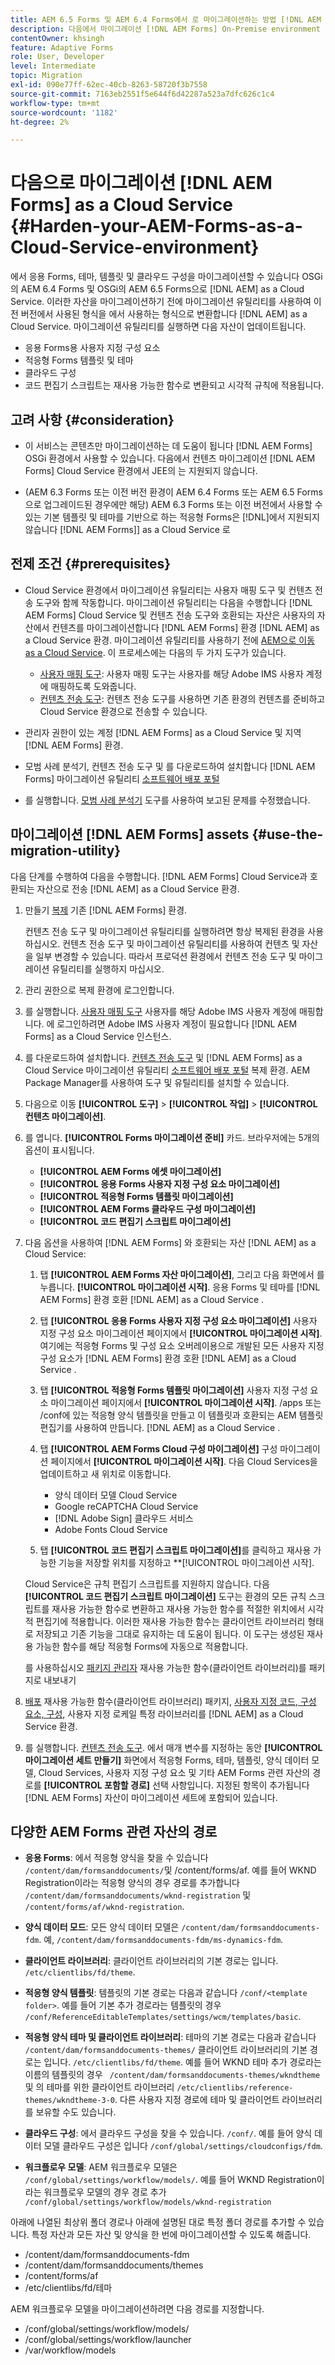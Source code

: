 ```yaml
---
title: AEM 6.5 Forms 및 AEM 6.4 Forms에서 로 마이그레이션하는 방법 [!DNL AEM Forms] as a Cloud Service 환경?
description: 다음에서 마이그레이션 [!DNL AEM Forms] On-Premise environment to [!DNL AEM Forms] as a Cloud Service 환경
contentOwner: khsingh
feature: Adaptive Forms
role: User, Developer
level: Intermediate
topic: Migration
exl-id: 090e77ff-62ec-40cb-8263-58720f3b7558
source-git-commit: 7163eb2551f5e644f6d42287a523a7dfc626c1c4
workflow-type: tm+mt
source-wordcount: '1182'
ht-degree: 2%

---
```


# 다음으로 마이그레이션 [!DNL AEM Forms] as a Cloud Service  {#Harden-your-AEM-Forms-as-a-Cloud-Service-environment}

에서 응용 Forms, 테마, 템플릿 및 클라우드 구성을 마이그레이션할 수 있습니다 <!-- AEM 6.3 Forms--> OSGi의 AEM 6.4 Forms 및 OSGi의 AEM 6.5 Forms으로 [!DNL AEM] as a Cloud Service. 이러한 자산을 마이그레이션하기 전에 마이그레이션 유틸리티를 사용하여 이전 버전에서 사용된 형식을 에서 사용하는 형식으로 변환합니다 [!DNL AEM] as a Cloud Service. 마이그레이션 유틸리티를 실행하면 다음 자산이 업데이트됩니다.

* 응용 Forms용 사용자 지정 구성 요소
* 적응형 Forms 템플릿 및 테마
* 클라우드 구성
* 코드 편집기 스크립트는 재사용 가능한 함수로 변환되고 시각적 규칙에 적용됩니다.

## 고려 사항 {#consideration}

* 이 서비스는 콘텐츠만 마이그레이션하는 데 도움이 됩니다 [!DNL AEM Forms] OSGi 환경에서 사용할 수 있습니다. 다음에서 컨텐츠 마이그레이션 [!DNL AEM Forms] Cloud Service 환경에서 JEE의 는 지원되지 않습니다.

* (AEM 6.3 Forms 또는 이전 버전 환경이 AEM 6.4 Forms 또는 AEM 6.5 Forms으로 업그레이드된 경우에만 해당) AEM 6.3 Forms 또는 이전 버전에서 사용할 수 있는 기본 템플릿 및 테마를 기반으로 하는 적응형 Forms은 [!DNL]에서 지원되지 않습니다 [!DNL AEM Forms]] as a Cloud Service 로

## 전제 조건 {#prerequisites}

* Cloud Service 환경에서 마이그레이션 유틸리티는 사용자 매핑 도구 및 컨텐츠 전송 도구와 함께 작동합니다. 마이그레이션 유틸리티는 다음을 수행합니다 [!DNL AEM Forms] Cloud Service 및 컨텐츠 전송 도구와 호환되는 자산은 사용자의 자산에서 컨텐츠를 마이그레이션합니다 [!DNL AEM Forms] 환경 [!DNL AEM] as a Cloud Service 환경. 마이그레이션 유틸리티를 사용하기 전에 [AEM으로 이동 as a Cloud Service](https://experienceleague.adobe.com/docs/experience-manager-cloud-service/moving/home.html). 이 프로세스에는 다음의 두 가지 도구가 있습니다.
   * [사용자 매핑 도구](https://experienceleague.adobe.com/docs/experience-manager-cloud-service/moving/cloud-migration/content-transfer-tool/using-user-mapping-tool.html?lang=en#cloud-migration): 사용자 매핑 도구는 사용자를 해당 Adobe IMS 사용자 계정에 매핑하도록 도와줍니다.
   * [컨텐츠 전송 도구](https://experienceleague.adobe.com/docs/experience-manager-cloud-service/moving/cloud-migration/content-transfer-tool/overview-content-transfer-tool.html?#cloud-migration): 컨텐츠 전송 도구를 사용하면 기존 환경의 컨텐츠를 준비하고 Cloud Service 환경으로 전송할 수 있습니다.
* 관리자 권한이 있는 계정 [!DNL AEM Forms] as a Cloud Service 및 지역 [!DNL AEM Forms] 환경.
* 모범 사례 분석기, 컨텐츠 전송 도구 및 를 다운로드하여 설치합니다 [!DNL AEM Forms] 마이그레이션 유틸리티 [소프트웨어 배포 포털](https://experience.adobe.com/#/downloads/content/software-distribution/en/aemcloud.html)

* 를 실행합니다. [모범 사례 분석기](https://experienceleague.adobe.com/docs/experience-manager-cloud-service/moving/cloud-migration/best-practices-analyzer/overview-best-practices-analyzer.html?lang=en#cloud-migration) 도구를 사용하여 보고된 문제를 수정했습니다.

<!-- * Download the latest [compatibility package](https://experienceleague.adobe.com/docs/experience-manager-release-information/aem-release-updates/forms-updates/aem-forms-releases.html?lang=en#aem-65-forms-releases) for your [!DNL AEM Forms] version. -->

## 마이그레이션 [!DNL AEM Forms] assets  {#use-the-migration-utility}

다음 단계를 수행하여 다음을 수행합니다. [!DNL AEM Forms] Cloud Service과 호환되는 자산으로 전송 [!DNL AEM] as a Cloud Service 환경.

1. 만들기 [복제](https://experienceleaguecommunities.adobe.com/t5/adobe-experience-manager/correct-method-to-clone-the-aem-environment/qaq-p/363487) 기존 [!DNL AEM Forms] 환경.

   컨텐츠 전송 도구 및 마이그레이션 유틸리티를 실행하려면 항상 복제된 환경을 사용하십시오. 컨텐츠 전송 도구 및 마이그레이션 유틸리티를 사용하여 컨텐츠 및 자산을 일부 변경할 수 있습니다. 따라서 프로덕션 환경에서 컨텐츠 전송 도구 및 마이그레이션 유틸리티를 실행하지 마십시오.

1. 관리 권한으로 복제 환경에 로그인합니다.

1. 를 실행합니다. [사용자 매핑 도구](https://experienceleague.adobe.com/docs/experience-manager-cloud-service/moving/cloud-migration/content-transfer-tool/using-user-mapping-tool.html?lang=en#cloud-migration) 사용자를 해당 Adobe IMS 사용자 계정에 매핑합니다. 에 로그인하려면 Adobe IMS 사용자 계정이 필요합니다 [!DNL AEM Forms] as a Cloud Service 인스턴스.

1. 를 다운로드하여 설치합니다. [컨텐츠 전송 도구](https://experienceleague.adobe.com/docs/experience-manager-cloud-service/moving/cloud-migration/content-transfer-tool/overview-content-transfer-tool.html?#cloud-migration) 및 [!DNL AEM Forms] as a Cloud Service 마이그레이션 유틸리티 [소프트웨어 배포 포털](https://experience.adobe.com/#/downloads/content/software-distribution/en/aemcloud.html) 복제 환경. AEM Package Manager를 사용하여 도구 및 유틸리티를 설치할 수 있습니다.

1. 다음으로 이동 **[!UICONTROL 도구]** > **[!UICONTROL 작업]** > **[!UICONTROL 컨텐츠 마이그레이션]**.

1. 를 엽니다. **[!UICONTROL Forms 마이그레이션 준비]** 카드. 브라우저에는 5개의 옵션이 표시됩니다.
   * **[!UICONTROL AEM Forms 에셋 마이그레이션]**
   * **[!UICONTROL 응용 Forms 사용자 지정 구성 요소 마이그레이션]**
   * **[!UICONTROL 적응형 Forms 템플릿 마이그레이션]**
   * **[!UICONTROL AEM Forms 클라우드 구성 마이그레이션]**
   * **[!UICONTROL 코드 편집기 스크립트 마이그레이션]**

1. 다음 옵션을 사용하여 [!DNL AEM Forms] 와 호환되는 자산 [!DNL AEM] as a Cloud Service:

   1. 탭 **[!UICONTROL AEM Forms 자산 마이그레이션]**, 그리고 다음 화면에서 를 누릅니다. **[!UICONTROL 마이그레이션 시작]**. 응용 Forms 및 테마를 [!DNL AEM Forms] 환경 호환 [!DNL AEM] as a Cloud Service .

   1. 탭 **[!UICONTROL 응용 Forms 사용자 지정 구성 요소 마이그레이션]** 사용자 지정 구성 요소 마이그레이션 페이지에서 **[!UICONTROL 마이그레이션 시작]**. 여기에는 적응형 Forms 및 구성 요소 오버레이용으로 개발된 모든 사용자 지정 구성 요소가 [!DNL AEM Forms] 환경 호환 [!DNL AEM] as a Cloud Service .

   1. 탭 **[!UICONTROL 적응형 Forms 템플릿 마이그레이션]** 사용자 지정 구성 요소 마이그레이션 페이지에서 **[!UICONTROL 마이그레이션 시작]**. /apps 또는 /conf에 있는 적응형 양식 템플릿을 만들고 이 템플릿과 호환되는 AEM 템플릿 편집기를 사용하여 만듭니다. [!DNL AEM] as a Cloud Service .

   1. 탭 **[!UICONTROL AEM Forms Cloud 구성 마이그레이션]** 구성 마이그레이션 페이지에서 **[!UICONTROL 마이그레이션 시작]**. 다음 Cloud Services을 업데이트하고 새 위치로 이동합니다.

      * 양식 데이터 모델 Cloud Service
      * Google reCAPTCHA Cloud Service
      * [!DNL Adobe Sign] 클라우드 서비스
      * Adobe Fonts Cloud Service
   1. 탭 **[!UICONTROL 코드 편집기 스크립트 마이그레이션]**&#x200B;를 클릭하고 재사용 가능한 기능을 저장할 위치를 지정하고 **[!UICONTROL 마이그레이션 시작].

   Cloud Service은 규칙 편집기 스크립트를 지원하지 않습니다. 다음 **[!UICONTROL 코드 편집기 스크립트 마이그레이션]** 도구는 환경의 모든 규칙 스크립트를 재사용 가능한 함수로 변환하고 재사용 가능한 함수를 적절한 위치에서 시각적 편집기에 적용합니다. 이러한 재사용 가능한 함수는 클라이언트 라이브러리 형태로 저장되고 기존 기능을 그대로 유지하는 데 도움이 됩니다. 이 도구는 생성된 재사용 가능한 함수를 해당 적응형 Forms에 자동으로 적용합니다.

   를 사용하십시오 [패키지 관리자](https://experienceleague.adobe.com/docs/experience-manager-65/administering/contentmanagement/package-manager.html?lang=en#contentmanagement) 재사용 가능한 함수(클라이언트 라이브러리)를 패키지로 내보내기

1. [배포](https://experienceleague.adobe.com/docs/experience-manager-cloud-service/implementing/deploying/overview.html?lang=en#deploying-content-packages-via-cloud-manager-and-package-manager) 재사용 가능한 함수(클라이언트 라이브러리) 패키지, [사용자 지정 코드, 구성 요소, 구성](https://experienceleague.adobe.com/docs/experience-manager-learn/cloud-service/cloud-manager/devops/deploy-code.html#cloud-manager), 사용자 지정 로케일 특정 라이브러리를 [!DNL AEM] as a Cloud Service 환경.

   <!-- 1. Install the latest [Compatibility Package](https://experienceleague.adobe.com/docs/experience-manager-cloud-service/moving/cloud-migration/content-transfer-tool/overview-content-transfer-tool.html?#cloud-migration) to your cloned [!DNL AEM Forms] environment. -->

1. 를 실행합니다. [컨텐츠 전송 도구](https://experienceleague.adobe.com/docs/experience-manager-cloud-service/moving/cloud-migration/content-transfer-tool/overview-content-transfer-tool.html?#cloud-migration). 에서 매개 변수를 지정하는 동안 **[!UICONTROL 마이그레이션 세트 만들기]** 화면에서 적응형 Forms, 테마, 템플릿, 양식 데이터 모델, Cloud Services, 사용자 지정 구성 요소 및 기타 AEM Forms 관련 자산의 경로를 **[!UICONTROL 포함할 경로]** 선택 사항입니다. 지정된 항목이 추가됩니다 [!DNL AEM Forms] 자산이 마이그레이션 세트에 포함되어 있습니다.

## 다양한 AEM Forms 관련 자산의 경로

* **응용 Forms**: 에서 적응형 양식을 찾을 수 있습니다 `/content/dam/formsanddocuments/`및 /content/forms/af. 예를 들어 WKND Registration이라는 적응형 양식의 경우 경로를 추가합니다 `/content/dam/formsanddocuments/wknd-registration` 및 `/content/forms/af/wknd-registration`.
* **양식 데이터 모드**: 모든 양식 데이터 모델은 `/content/dam/formsanddocuments-fdm`. 예, `/content/dam/formsanddocuments-fdm/ms-dynamics-fdm`.

* **클라이언트 라이브러리**: 클라이언트 라이브러리의 기본 경로는 입니다. `/etc/clientlibs/fd/theme`.

* **적응형 양식 템플릿**: 템플릿의 기본 경로는 다음과 같습니다 `/conf/<template folder>`. 예를 들어 기본 추가 경로라는 템플릿의 경우 `/conf/ReferenceEditableTemplates/settings/wcm/templates/basic`.

* **적응형 양식 테마 및 클라이언트 라이브러리**: 테마의 기본 경로는 다음과 같습니다 ` /content/dam/formsanddocuments-themes/` 클라이언트 라이브러리의 기본 경로는 입니다. `/etc/clientlibs/fd/theme`. 예를 들어 WKND 테마 추가 경로라는 이름의 템플릿의 경우 ` /content/dam/formsanddocuments-themes/wkndtheme` 및 의 테마를 위한 클라이언트 라이브러리 `/etc/clientlibs/reference-themes/wkndtheme-3-0`. 다른 사용자 지정 경로에 테마 및 클라이언트 라이브러리를 보유할 수도 있습니다.

* **클라우드 구성**: 에서 클라우드 구성을 찾을 수 있습니다. `/conf/`. 예를 들어 양식 데이터 모델 클라우드 구성은 입니다 `/conf/global/settings/cloudconfigs/fdm`.

* **워크플로우 모델**: AEM 워크플로우 모델은 `/conf/global/settings/workflow/models/`. 예를 들어 WKND Registration이라는 워크플로우 모델의 경우 경로 추가 `/conf/global/settings/workflow/models/wknd-registration`

아래에 나열된 최상위 폴더 경로나 아래에 설명된 대로 특정 폴더 경로를 추가할 수 있습니다. 특정 자산과 모든 자산 및 양식을 한 번에 마이그레이션할 수 있도록 해줍니다.

* /content/dam/formsanddocuments-fdm
* /content/dam/formsanddocuments/themes
* /content/forms/af
* /etc/clientlibs/fd/테마

AEM 워크플로우 모델을 마이그레이션하려면 다음 경로를 지정합니다.

* /conf/global/settings/workflow/models/
* /conf/global/settings/workflow/launcher
* /var/workflow/models
